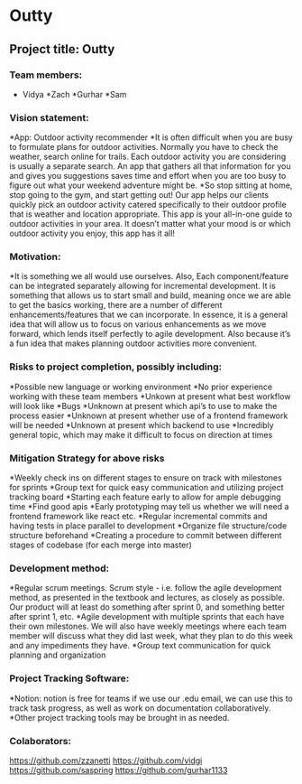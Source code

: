 # Outty

## Project title: Outty

### Team members:
  * Vidya
  *Zach
  *Gurhar
  *Sam
  
### Vision statement: 
*App: Outdoor activity recommender
*It is often difficult when you are busy to formulate plans for outdoor activities. Normally you have to check the weather, search online for trails. Each outdoor activity you are considering is usually a separate search. An app that gathers all that information for you and gives you suggestions saves time and effort when you are too busy to figure out what your weekend adventure might be.
*So stop sitting at home, stop going to the gym, and start getting out! Our app helps our clients quickly pick an outdoor activity catered specifically to their outdoor profile that is weather and location appropriate. This app is your all-in-one guide to outdoor activities in your area. It doesn’t matter what your mood is or which outdoor activity you enjoy, this app has it all! 

### Motivation:
*It is something we all would use ourselves. Also, Each component/feature can be integrated separately allowing for incremental development. It is something that allows us to start small and build, meaning once we are able to get the basics working, there are a number of different enhancements/features that we can incorporate. In essence, it is a general idea that will allow us to focus on various enhancements as we move forward, which lends itself perfectly to agile development. Also because it’s a fun idea that makes planning outdoor activities more convenient.


### Risks to project completion, possibly including:
*Possible new language or working environment
*No prior experience working with these team members
*Unkown at present what best workflow will look like
*Bugs
*Unknown at present which api’s to use to make the process easier
*Unknown at present whether use of a frontend framework will be needed
*Unknown at present which backend to use
*Incredibly general topic, which may make it difficult to focus on direction at times

### Mitigation Strategy for above risks
*Weekly check ins on different stages to ensure on track with milestones for sprints
*Group text for quick easy communication and utilizing project tracking board
*Starting each feature early to allow for ample debugging time
*Find good apis
*Early prototyping may tell us whether we will need a frontend framework like react etc.
*Regular incremental commits and having tests in place parallel to development
*Organize file structure/code structure beforehand
*Creating a procedure to commit between different stages of codebase (for each merge into master)

### Development method:
*Regular scrum meetings. Scrum style - i.e. follow the agile development method, as presented in the textbook and lectures, as closely as possible. Our product will at least do something after sprint 0, and something better after sprint 1, etc. 
*Agile development with multiple sprints that each have their own milestones. We will also have weekly meetings where each team member will discuss what they did last week, what they plan to do this week and any impediments they have.
*Group text communication for quick planning and organization

### Project Tracking Software:
*Notion: notion is free for teams if we use our .edu email, we can use this to track task progress, as well as work on documentation collaboratively.
*Other project tracking tools may be brought in as needed.

### Colaborators:
https://github.com/zzanetti
https://github.com/vidgi
https://github.com/saspring
https://github.com/gurhar1133
